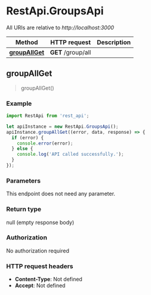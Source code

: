 # RestApi.GroupsApi

All URIs are relative to *http://localhost:3000*

Method | HTTP request | Description
------------- | ------------- | -------------
[**groupAllGet**](GroupsApi.md#groupAllGet) | **GET** /group/all | 



## groupAllGet

> groupAllGet()



### Example

```javascript
import RestApi from 'rest_api';

let apiInstance = new RestApi.GroupsApi();
apiInstance.groupAllGet((error, data, response) => {
  if (error) {
    console.error(error);
  } else {
    console.log('API called successfully.');
  }
});
```

### Parameters

This endpoint does not need any parameter.

### Return type

null (empty response body)

### Authorization

No authorization required

### HTTP request headers

- **Content-Type**: Not defined
- **Accept**: Not defined

